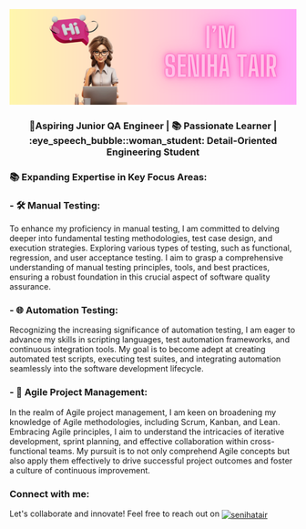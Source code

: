 <div align="center">

![Header image](https://github.com/stsenii/stsenii/blob/main/image.png)

</div>

<h3 align="center"> 🚀Aspiring Junior QA Engineer |  📚 Passionate Learner  | :eye_speech_bubble::woman_student: Detail-Oriented Engineering Student


<h3 style="text-align: justify;"> 📚 Expanding Expertise in Key Focus Areas:</h3>

<h3 style="text-align: justify;"> - 🛠️ Manual Testing:<br>
    </h3>
<p style="text-align: left;">To enhance my proficiency in manual testing, I am committed to delving deeper into fundamental testing methodologies, test case design, and execution strategies. Exploring various types of testing, such as functional, regression, and user acceptance testing. I aim to grasp a comprehensive understanding of manual testing principles, tools, and best practices, ensuring a robust foundation in this crucial aspect of software quality assurance.
    </p>
    
<h3 style="text-align: justify;"> - 🌐 Automation Testing:<br>
    </h3>
<p style="text-align: left;">Recognizing the increasing significance of automation testing, I am eager to advance my skills in scripting languages, test automation frameworks, and continuous integration tools. My goal is to become adept at creating automated test scripts, executing test suites, and integrating automation seamlessly into the software development lifecycle.
</p>

<h3 style="text-align: justify;"> - 🔄 Agile Project Management:<br>
   </h3>
<p style="text-align: left;">In the realm of Agile project management, I am keen on broadening my knowledge of Agile methodologies, including Scrum, Kanban, and Lean. Embracing Agile principles, I aim to understand the intricacies of iterative development, sprint planning, and effective collaboration within cross-functional teams. My pursuit is to not only comprehend Agile concepts but also apply them effectively to drive successful project outcomes and foster a culture of continuous improvement.
    </p>

<h3 style="text-align: justify;">Connect with me:</h3>
<p align="left">Let's collaborate and innovate! Feel free to reach out on <a href="www.linkedin.com/in/seniha-tair-856b9326b" target="_blank">
  <img align="center" src="[https://raw.githubusercontent.com/rahuldkjain/github-profile-readme-generator/master/src/images/icons/Social/linked-in-alt.svg](https://github.com/stsenii/stsenii/blob/main/174857.png?raw=true)" alt="senihatair" height="30" width="40" />
</a>
</p>




<!--<h3 align="center">
**stsenii/stsenii** is a ✨ _special_ ✨ repository because its `README.md` (this file) appears on your GitHub profile.

Here are some ideas to get you started:

- 🚀 **Aspiring Junior QA Engineer | Passionate Learner | Detail-Oriented Engineering Student**
- 🌱 I’m currently learning ...
- 👯 I’m looking to collaborate on ...
- 🤔 I’m looking for help with ...
- 💬 Ask me about ...
- 📫 How to reach me: ...
- 😄 Pronouns: ...
- ⚡ Fun fact: ...
-->
